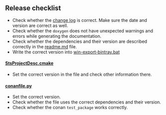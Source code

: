 ## Release checklist

- Check whether the [change log](changelog.md) is correct. Make sure the date and version are correct as well.
- Check whether the `doxygen` does not have unexpected warnings and errors while generating the documentation.
- Check whether the dependencies and their version are described correctly in the [readme.md](readme.md) file. 
- Write the correct version into [win-export-bintray.bat](win-export-bintray.bat)

#### [StsProjectDesc.cmake](cmake/StsProjectDesc.cmake)
- Set the correct version in the file and check other information there.

#### [conanfile.py](conanfile.py)
- Set the correct version.
- Check whether the file uses the correct dependencies and their version.
- Check whether the conan ```test_package``` works correctly.
